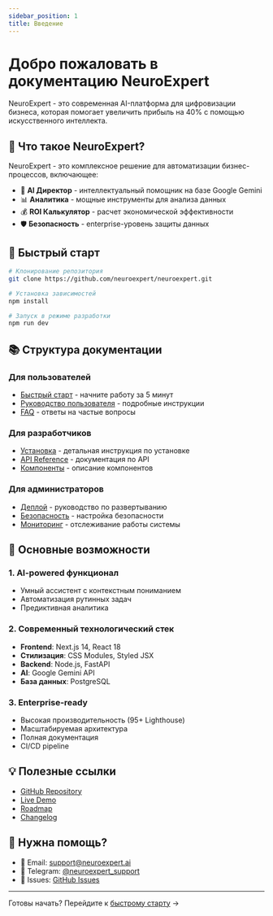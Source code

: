 ```yaml
---
sidebar_position: 1
title: Введение
---
```


# Добро пожаловать в документацию NeuroExpert

NeuroExpert - это современная AI-платформа для цифровизации бизнеса, которая помогает увеличить прибыль на 40% с помощью искусственного интеллекта.

## 🎯 Что такое NeuroExpert?

NeuroExpert - это комплексное решение для автоматизации бизнес-процессов, включающее:

- 🤖 **AI Директор** - интеллектуальный помощник на базе Google Gemini
- 📊 **Аналитика** - мощные инструменты для анализа данных
- 💰 **ROI Калькулятор** - расчет экономической эффективности
- 🛡️ **Безопасность** - enterprise-уровень защиты данных

## 🚀 Быстрый старт

```bash
# Клонирование репозитория
git clone https://github.com/neuroexpert/neuroexpert.git

# Установка зависимостей
npm install

# Запуск в режиме разработки
npm run dev
```

## 📚 Структура документации

### Для пользователей
- [Быстрый старт](/docs/quick-start) - начните работу за 5 минут
- [Руководство пользователя](/docs/guides/user-guide) - подробные инструкции
- [FAQ](/docs/troubleshooting/faq) - ответы на частые вопросы

### Для разработчиков
- [Установка](/docs/installation) - детальная инструкция по установке
- [API Reference](/docs/api/overview) - документация по API
- [Компоненты](/docs/components/overview) - описание компонентов

### Для администраторов
- [Деплой](/docs/guides/deployment) - руководство по развертыванию
- [Безопасность](/docs/guides/security) - настройка безопасности
- [Мониторинг](/docs/guides/monitoring) - отслеживание работы системы

## 🌟 Основные возможности

### 1. AI-powered функционал
- Умный ассистент с контекстным пониманием
- Автоматизация рутинных задач
- Предиктивная аналитика

### 2. Современный технологический стек
- **Frontend**: Next.js 14, React 18
- **Стилизация**: CSS Modules, Styled JSX
- **Backend**: Node.js, FastAPI
- **AI**: Google Gemini API
- **База данных**: PostgreSQL

### 3. Enterprise-ready
- Высокая производительность (95+ Lighthouse)
- Масштабируемая архитектура
- Полная документация
- CI/CD pipeline

## 💡 Полезные ссылки

- [GitHub Repository](https://github.com/neuroexpert/neuroexpert)
- [Live Demo](https://neuroexpert.vercel.app)
- [Roadmap](/docs/roadmap)
- [Changelog](/docs/changelog)

## 🤝 Нужна помощь?

- 📧 Email: support@neuroexpert.ai
- 💬 Telegram: [@neuroexpert_support](https://t.me/neuroexpert_support)
- 🐛 Issues: [GitHub Issues](https://github.com/neuroexpert/neuroexpert/issues)

---

Готовы начать? Перейдите к [быстрому старту](/docs/quick-start) →